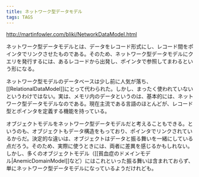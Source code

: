 ```yaml
---
title: ネットワーク型データモデル
tags: TAGS
---
```


http://martinfowler.com/bliki/NetworkDataModel.html

ネットワーク型データモデルとは、データをレコード形式にし、レコード間をポインタでリンクさせたものである。そのため、ネットワーク型データモデルにクエリを発行するには、あるレコードから出発し、ポインタで参照してまわるという形になる。

ネットワーク型モデルのデータベースは少し前に人気が落ち、[[RelationalDataModel]]にとって代わられた。しかし、まったく使われていないというわけではない。実は、メモリ内のデータというのは、基本的には、ネットワーク型データモデルなのである。現在主流である言語のほとんどが、レコード型とポインタを定義する機能を持っている。

オブジェクトモデルをネットワーク型データモデルだと考えることもできる。というのも、オブジェクトもデータ構造をもっており、ポインタでリンクされているからだ。決定的な違いは、オブジェクトはデータと振る舞いを一緒にしている点だろう。そのため、実際に使うときには、両者に差異を感じるかもしれない。しかし、多くのオブジェクトモデル（[[貧血症のドメインモデル|AnemicDomainModel]]など）にはこれといった振る舞いは含まれておらず、単にネットワーク型データモデルになっているようだけれども。
